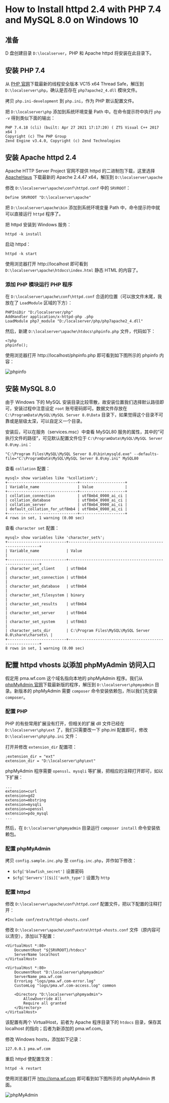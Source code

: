 # How to Install httpd 2.4 with PHP 7.4 and MySQL 8.0 on Windows 10

## 准备

D 盘创建目录 `D:\localserver`，PHP 和 Apache httpd 将安装在此目录下。

## 安装 PHP 7.4

从 [PHP 官网](https://windows.php.net/download)下载最新的线程安全版本 VC15 x64 Thread Safe，解压到 `D:\localserver\php`，确认是否存在 `php7apache2_4.dll` 模块文件。

拷贝 `php.ini-development` 到 `php.ini`，作为 PHP 默认配置文件。

把 `D:\localserver\php` 添加到系统环境变量 Path 中。在命令提示符中执行 `php -v` 得到类似下面的输出：

    PHP 7.4.18 (cli) (built: Apr 27 2021 17:17:20) ( ZTS Visual C++ 2017 x64 )
    Copyright (c) The PHP Group
    Zend Engine v3.4.0, Copyright (c) Zend Technologies

## 安装 Apache httpd 2.4

Apache HTTP Server Project 官网不提供 httpd 的二进制包下载，这里选择 [ApacheHaus](https://www.apachehaus.com/cgi-bin/download.plx) 下载最新的 Apache 2.4.47 x64，解压到 `D:\localserver\apache`

修改 `D:\localserver\apache\conf\httpd.conf` 中的 `SRVROOT`：

    Define SRVROOT "D:\localserver\apache"

把 `D:\localserver\apache\bin` 添加到系统环境变量 Path 中，命令提示符中就可以直接运行 `httpd` 程序了。

把 httpd 安装到 Windows 服务：

    httpd -k install

启动 httpd：

    httpd -k start

使用浏览器打开 http://localhost 即可看到 `D:\localserver\apache\htdocs\index.html` 静态 HTML 的内容了。


### 添加 PHP 模块运行 PHP 程序

在 `D:\localserver\apache\conf\httpd.conf` 合适的位置（可以放文件末尾，我放在了 `LoadModule` 区域的下方）：

    PHPIniDir "D:/localserver/php"
    AddHandler application/x-httpd-php .php
    LoadModule php7_module "D:/localserver/php/php7apache2_4.dll"

然后，新建 `D:\localserver\apache\htdocs\phpinfo.php` 文件，代码如下：

    <?php
    phpinfo();

使用浏览器打开 http://localhost/phpinfo.php 即可看到如下图所示的 phpinfo 内容：

![phpinfo](fig/phpinfo.png "phpinfo")

## 安装 MySQL 8.0

由于 Windows 下的 MySQL 安装目录比较零散，故安装位置我们选择默认路径即可，安装过程中注意设定 `root` 账号密码即可。数据文件存放在 `C:\ProgramData\MySQL\MySQL Server 8.0\Data` 目录下，如果觉得这个目录不可靠或是层级太深，可以自定义一个目录。

安装后，可以在服务（services.msc）中查看 MySQL80 服务的属性，其中的“可执行文件的路径”，可见默认配置文件位于 `C:\ProgramData\MySQL\MySQL Server 8.0\my.ini`：

    "C:\Program Files\MySQL\MySQL Server 8.0\bin\mysqld.exe" --defaults-file="C:\ProgramData\MySQL\MySQL Server 8.0\my.ini" MySQL80

查看 `collation` 配置：

    mysql> show variables like '%collation%';
    +-------------------------------+--------------------+
    | Variable_name                 | Value              |
    +-------------------------------+--------------------+
    | collation_connection          | utf8mb4_0900_ai_ci |
    | collation_database            | utf8mb4_0900_ai_ci |
    | collation_server              | utf8mb4_0900_ai_ci |
    | default_collation_for_utf8mb4 | utf8mb4_0900_ai_ci |
    +-------------------------------+--------------------+
    4 rows in set, 1 warning (0.00 sec)

查看 `character set` 配置：

    mysql> show variables like 'character_set%';
    +--------------------------+---------------------------------------------------------+
    | Variable_name            | Value                                                   |
    +--------------------------+---------------------------------------------------------+
    | character_set_client     | utf8mb4                                                 |
    | character_set_connection | utf8mb4                                                 |
    | character_set_database   | utf8mb4                                                 |
    | character_set_filesystem | binary                                                  |
    | character_set_results    | utf8mb4                                                 |
    | character_set_server     | utf8mb4                                                 |
    | character_set_system     | utf8mb3                                                 |
    | character_sets_dir       | C:\Program Files\MySQL\MySQL Server 8.0\share\charsets\ |
    +--------------------------+---------------------------------------------------------+
    8 rows in set, 1 warning (0.00 sec)

## 配置 httpd vhosts 以添加 phpMyAdmin 访问入口

假定用 pma.wf.com 这个域名指向本地的 phpMyAdmin 程序。我们从 [phpMyAdmin 官网](https://www.phpmyadmin.net/)下载最新版的程序，解压到 `D:\localserver\phpmyadmin` 目录。新版本的 phpMyAdmin 需要 `composer` 命令安装依赖包，所以我们先安装 `composer`。

### 配置 PHP

PHP 的有些常用扩展没有打开，但相关的扩展 dll 文件已经在 `D:\localserver\php\ext` 了，我们只需要改一下 php.ini 配置即可，修改 `D:\localserver\php\php.ini` 文件：

打开并修改 `extension_dir` 配置项：

    ;extension_dir = "ext"
    extension_dir = "D:\localserver\php\ext"

phpMyAdmin 程序需要 `openssl`、`mysqli` 等扩展，把相应的注释打开即可，如以下扩展：

    ...
    extension=curl
    extension=gd2
    extension=mbstring
    extension=mysqli
    extension=openssl
    extension=pdo_mysql
    ...

然后，在 `D:\localserver\phpmyadmin` 目录运行 `composer install` 命令安装依赖包。

### 配置 phpMyAdmin

拷贝 `config.sample.inc.php` 至 `config.inc.php`，并作如下修改：

- `$cfg['blowfish_secret']` 设置密码
- `$cfg['Servers'][$i]['auth_type']` 设置为 `http`

### 配置 httpd

修改 `D:\localserver\apache\conf\httpd.conf` 配置文件，把以下配置的注释打开：

    #Include conf/extra/httpd-vhosts.conf


修改 `D:\localserver\apache\conf\extra\httpd-vhosts.conf` 文件（原内容可以清空），添加以下配置：


    <VirtualHost *:80>
        DocumentRoot "${SRVROOT}/htdocs"
        ServerName localhost
    </VirtualHost>

    <VirtualHost *:80>
        DocumentRoot "D:\localserver\phpmyadmin"
        ServerName pma.wf.com
        ErrorLog "logs/pma.wf.com-error.log"
        CustomLog "logs/pma.wf.com-access.log" common

        <Directory "D:\localserver\phpmyadmin">
            AllowOverride All
            Require all granted
        </Directory>
    </VirtualHost>

该配置有两个 VirtualHost，前者为 Apache 程序目录下的 `htdocs` 目录，保存其 localhost 的指向；后者为新添加的 pma.wf.com。

修改 Windows hosts，添加如下记录：

    127.0.0.1 pma.wf.com

重启 httpd 使配置生效：

    httpd -k restart

使用浏览器打开 http://pma.wf.com 即可看到如下图所示的 phpMyAdmin 界面。

![phpMyAdmin](fig/phpmyadmin.png "phpMyAdmin")

